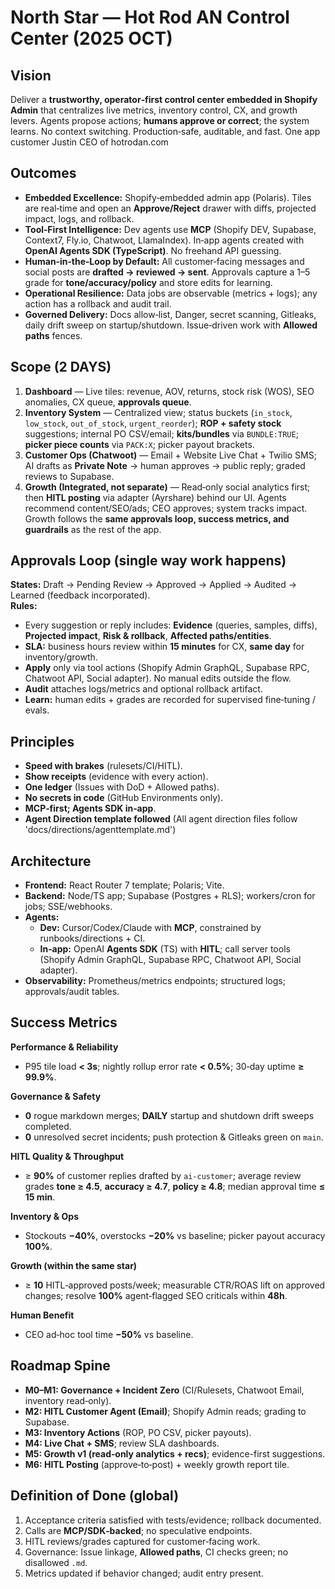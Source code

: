 
# North Star — Hot Rod AN Control Center (2025 OCT)

## Vision
Deliver a **trustworthy, operator‑first control center embedded in Shopify Admin** that centralizes live metrics, inventory control, CX, and growth levers. Agents propose actions; **humans approve or correct**; the system learns. No context switching. Production‑safe, auditable, and fast. One app customer Justin CEO of hotrodan.com

## Outcomes
- **Embedded Excellence:** Shopify‑embedded admin app (Polaris). Tiles are real‑time and open an **Approve/Reject** drawer with diffs, projected impact, logs, and rollback.
- **Tool‑First Intelligence:** Dev agents use **MCP** (Shopify DEV, Supabase, Context7, Fly.io, Chatwoot, LlamaIndex). In‑app agents created with **OpenAI Agents SDK (TypeScript)**. No freehand API guessing.
- **Human‑in‑the‑Loop by Default:** All customer‑facing messages and social posts are **drafted → reviewed → sent**. Approvals capture a 1–5 grade for **tone/accuracy/policy** and store edits for learning.
- **Operational Resilience:** Data jobs are observable (metrics + logs); any action has a rollback and audit trail.
- **Governed Delivery:** Docs allow‑list, Danger, secret scanning, Gitleaks, daily drift sweep on startup/shutdown. Issue‑driven work with **Allowed paths** fences.

## Scope (2 DAYS)
1. **Dashboard** — Live tiles: revenue, AOV, returns, stock risk (WOS), SEO anomalies, CX queue, **approvals queue**.
2. **Inventory System** — Centralized view; status buckets (`in_stock`, `low_stock`, `out_of_stock`, `urgent_reorder`); **ROP + safety stock** suggestions; internal PO CSV/email; **kits/bundles** via `BUNDLE:TRUE`; **picker piece counts** via `PACK:X`; picker payout brackets.
3. **Customer Ops (Chatwoot)** — Email + Website Live Chat + Twilio SMS; AI drafts as **Private Note** → human approves → public reply; graded reviews to Supabase.
4. **Growth (Integrated, not separate)** — Read‑only social analytics first; then **HITL posting** via adapter (Ayrshare) behind our UI. Agents recommend content/SEO/ads; CEO approves; system tracks impact. Growth follows the **same approvals loop, success metrics, and guardrails** as the rest of the app.

## Approvals Loop (single way work happens)
**States:** Draft → Pending Review → Approved → Applied → Audited → Learned (feedback incorporated).  
**Rules:**
- Every suggestion or reply includes: **Evidence** (queries, samples, diffs), **Projected impact**, **Risk & rollback**, **Affected paths/entities**.
- **SLA:** business hours review within **15 minutes** for CX, **same day** for inventory/growth.
- **Apply** only via tool actions (Shopify Admin GraphQL, Supabase RPC, Chatwoot API, Social adapter). No manual edits outside the flow.
- **Audit** attaches logs/metrics and optional rollback artifact.
- **Learn:** human edits + grades are recorded for supervised fine‑tuning / evals.

## Principles
- **Speed with brakes** (rulesets/CI/HITL).  
- **Show receipts** (evidence with every action).  
- **One ledger** (Issues with DoD + Allowed paths).  
- **No secrets in code** (GitHub Environments only).  
- **MCP‑first; Agents SDK in‑app**.
- **Agent Direction template followed** (All agent direction files follow 'docs/directions/agenttemplate.md')

## Architecture
- **Frontend:** React Router 7 template; Polaris; Vite.
- **Backend:** Node/TS app; Supabase (Postgres + RLS); workers/cron for jobs; SSE/webhooks.
- **Agents:**
  - **Dev:** Cursor/Codex/Claude with **MCP**, constrained by runbooks/directions + CI.
  - **In‑app:** OpenAI **Agents SDK** (TS) with **HITL**; call server tools (Shopify Admin GraphQL, Supabase RPC, Chatwoot API, Social adapter).
- **Observability:** Prometheus/metrics endpoints; structured logs; approvals/audit tables.

## Success Metrics 
**Performance & Reliability**
- P95 tile load **< 3s**; nightly rollup error rate **< 0.5%**; 30‑day uptime **≥ 99.9%**.

**Governance & Safety**
- **0** rogue markdown merges; **DAILY** startup and shutdown drift sweeps completed.
- **0** unresolved secret incidents; push protection & Gitleaks green on `main`.

**HITL Quality & Throughput**
- ≥ **90%** of customer replies drafted by `ai-customer`; average review grades **tone ≥ 4.5**, **accuracy ≥ 4.7**, **policy ≥ 4.8**; median approval time **≤ 15 min**.

**Inventory & Ops**
- Stockouts **−40%**, overstocks **−20%** vs baseline; picker payout accuracy **100%**.

**Growth (within the same star)**
- ≥ **10** HITL‑approved posts/week; measurable CTR/ROAS lift on approved changes; resolve **100%** agent‑flagged SEO criticals within **48h**.

**Human Benefit**
- CEO ad‑hoc tool time **−50%** vs baseline.

## Roadmap Spine
- **M0–M1: Governance + Incident Zero** (CI/Rulesets, Chatwoot Email, inventory read‑only).
- **M2: HITL Customer Agent (Email)**; Shopify Admin reads; grading to Supabase.
- **M3: Inventory Actions** (ROP, PO CSV, picker payouts).
- **M4: Live Chat + SMS**; review SLA dashboards.
- **M5: Growth v1 (read‑only analytics + recs)**; evidence-first suggestions.
- **M6: HITL Posting** (approve‑to‑post) + weekly growth report tile.

## Definition of Done (global)
1. Acceptance criteria satisfied with tests/evidence; rollback documented.
2. Calls are **MCP/SDK‑backed**; no speculative endpoints.
3. HITL reviews/grades captured for customer‑facing work.
4. Governance: Issue linkage, **Allowed paths**, CI checks green; no disallowed `.md`.
5. Metrics updated if behavior changed; audit entry present.
